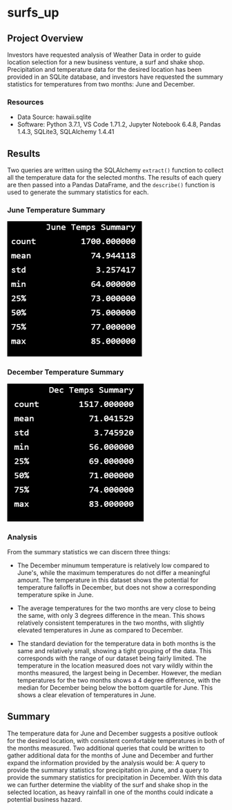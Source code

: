 # surfs_up

## Project Overview
Investors have requested analysis of Weather Data in order to guide location selection for a new business venture, a surf and shake shop. Precipitation and temperature data for the desired location has been provided in an SQLite database, and investors have requested the summary statistics for temperatures from two months: June and December.  

### Resources
- Data Source: hawaii.sqlite
- Software: Python 3.7.1, VS Code 1.71.2, Jupyter Notebook 6.4.8, Pandas 1.4.3, SQLite3, SQLAlchemy 1.4.41

## Results
Two queries are written using the SQLAlchemy `extract()` function to collect all the temperature data for the selected months. The results of each query are then passed into a Pandas DataFrame, and the `describe()` function is used to generate the summary statistics for each. 

### June Temperature Summary
![jun_temps](https://github.com/Jforbus/surfs_up/blob/main/Resources/Jun_Temps.png)

### December Temperature Summary
![dec_temps](https://github.com/Jforbus/surfs_up/blob/main/Resources/Dec_Temps.png)


### Analysis
From the summary statistics we can discern three things:

* The December minumum temperature is relatively low compared to June's, while the maximum temperatures do not differ a meaningful amount. The temperature in this dataset shows the potential for temperature falloffs in December, but does not show a corresponding temperature spike in June.

* The average temperatures for the two months are very close to being the same, with only 3 degrees difference in the mean. This shows relatively consistent temperatures in the two months, with slightly elevated temperatures in June as compared to December.

* The standard deviation for the temperature data in both months is the same and relatively small, showing a tight grouping of the data. This corresponds with the range of our dataset being fairly limited. The temperature in the location measured does not vary wildly within the months measured, the largest being in December. However, the median temperatures for the two months shows a 4 degree difference, with the median for December being below the bottom quartile for June. This shows a clear elevation of temperatures in June.  


## Summary
The temperature data for June and December suggests a positive outlook for the desired location, with consistent comfortable temperatures in both of the months measured. Two additional queries that could be written to gather additional data for the months of June and December and further expand the information provided by the analysis would be: A query to provide the summary statistics for precipitation in June, and a query to provide the summary statistics for precipitation in December. With this data we can further determine the viablity of the surf and shake shop in the selected location, as heavy rainfall in one of the months could indicate a potential business hazard. 
